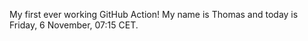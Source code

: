 My first ever working GitHub Action!
My name is Thomas and today is Friday, 6 November, 07:15 CET. 
